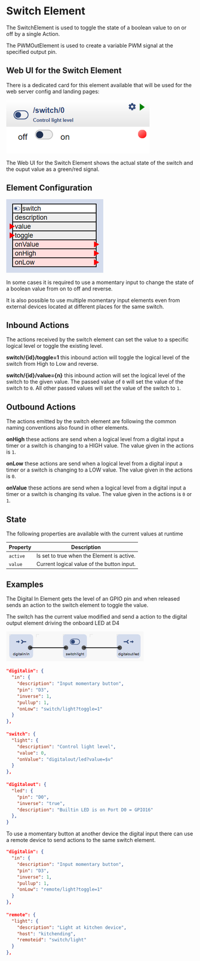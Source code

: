 # Switch Element

The SwitchElement is used to toggle the state of a boolean value to on or off by a single Action.

The PWMOutElement is used to create a variable PWM signal at the specified output pin.

## Web UI for the Switch Element

There is a dedicated card for this element available that will be used for the web server config and landing pages:

![Switch Web UI](/elements/switchui.png)

The Web UI for the Switch Element shows the actual state of the switch and the ouput value as a green/red signal.

## Element Configuration

![Switch Properties and Actions](switchapi.png)

In some cases it is required to use a momentary input to change the state of a boolean value from on to off and reverse. 

It is also possible to use multiple momentary input elements even from external devices located at different places for the same switch.


## Inbound Actions

The actions received by the switch element can set the value to a specific logical level or toggle the existing level.

**switch/{id}/toggle=1** this inbound action will toggle the logical level of the switch from High to Low and reverse.

**switch/{id}/value={n}** this inbound action will set the logical level of the switch to the given value.
The passed value of `0` will set the value of the switch to `0`.
All other passed values will set the value of the switch to `1`.


## Outbound Actions

The actions emitted by the switch element are following the common naming conventions also found in other elements.

**onHigh** these actions are send when a logical level from a digital input a timer or a switch is changing to a HIGH value. The value given in the actions is `1`. 

**onLow** these actions are send when a logical level from a digital input a timer or a switch is changing to a LOW value. The value given in the actions is `0`. 

**onValue** these actions are send when a logical level from a digital input a timer or a switch is changing its value. The value given in the actions is `0` or `1`. 


## State

The following properties are available with the current values at runtime

| Property | Description                                |
| -------- | ------------------------------------------ |
| `active` | Is set to true when the Element is active. |
| `value`  | Current logical value of the button input. |


## Examples

The Digital In Element gets the level of an GPIO pin and when released sends an action to the switch element to toggle the value.

The switch has the current value modified and send a action to the digital output element driving the onboard LED at D4

![Input Switch Output](reciepe-in-switch-out.png)

```JSON
"digitalin": {
  "in": {
    "description": "Input momentary button",
    "pin": "D3",
    "inverse": 1,
    "pullup": 1,
    "onLow": "switch/light?toggle=1"
  }
},

"switch": {
  "light": {
    "description": "Control light level",
    "value": 0,
    "onValue": "digitalout/led?value=$v"
  }
},

"digitalout": {
  "led": {
    "pin": "D0",
    "inverse": "true",
    "description": "Builtin LED is on Port D0 = GPIO16"
  },
}
```

To use a momentary button at another device the digital input there can use a remote device to send actions to the same switch element.

```JSON
"digitalin": {
  "in": {
    "description": "Input momentary button",
    "pin": "D3",
    "inverse": 1,
    "pullup": 1,
    "onLow": "remote/light?toggle=1"
  }
},

"remote": {
  "light": {
    "description": "Light at kitchen device",
    "host": "kitchending",
    "remoteid": "switch/light"
  }
},
```